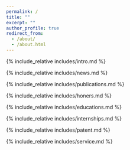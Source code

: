 ```yaml
---
permalink: /
title: ""
excerpt: ""
author_profile: true
redirect_from:
  - /about/
  - /about.html
---
```


<span class='anchor' id='about-me'></span>
{% include_relative includes/intro.md %}

{% include_relative includes/news.md %}

{% include_relative includes/publications.md %}

{% include_relative includes/honers.md %}

{% include_relative includes/educations.md %}

{% include_relative includes/internships.md %}

{% include_relative includes/patent.md %}

{% include_relative includes/service.md %}